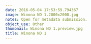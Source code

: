 ```yaml
---
date: 2016-05-04 17:53:59.794367
image: Winona ND 1.2000x2000.jpg
notes: Open for metadata submission.
object_use: Other
thumbnail: Winona ND 1.preview.jpg
title: Winona ND 1
---
```


